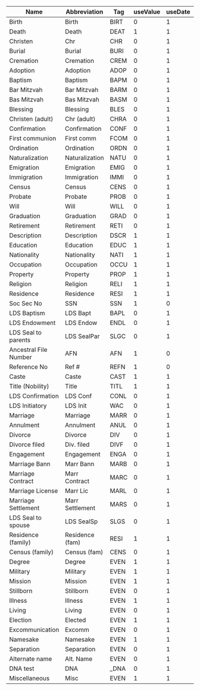 | Name|  Abbreviation|  Tag|  useValue|  useDate|  usePlace || ---|  ---|  ---|  ----|  ---|  --- |Birth| Birth| BIRT| 0| 1| 1Death| Death| DEAT| 1| 1| 1Christen| Chr| CHR| 0| 1| 1Burial| Burial| BURI| 0| 1| 1Cremation| Cremation| CREM| 0| 1| 1Adoption| Adoption| ADOP| 0| 1| 1Baptism| Baptism| BAPM| 0| 1| 1Bar Mitzvah| Bar Mitzvah| BARM| 0| 1| 1Bas Mitzvah| Bas Mitzvah| BASM| 0| 1| 1Blessing| Blessing| BLES| 0| 1| 1Christen (adult)| Chr (adult)| CHRA| 0| 1| 1Confirmation| Confirmation| CONF| 0| 1| 1First communion| First comm| FCOM| 0| 1| 1Ordination| Ordination| ORDN| 0| 1| 1Naturalization| Naturalization| NATU| 0| 1| 1Emigration| Emigration| EMIG| 0| 1| 1Immigration| Immigration| IMMI| 0| 1| 1Census| Census| CENS| 0| 1| 1Probate| Probate| PROB| 0| 1| 1Will| Will| WILL| 0| 1| 1Graduation| Graduation| GRAD| 0| 1| 1Retirement| Retirement| RETI| 0| 1| 1Description| Description| DSCR| 1| 1| 1Education| Education| EDUC| 1| 1| 1Nationality| Nationality| NATI| 1| 1| 1Occupation| Occupation| OCCU| 1| 1| 1Property| Property| PROP| 1| 1| 1Religion| Religion| RELI| 1| 1| 1Residence| Residence| RESI| 1| 1| 1Soc Sec No| SSN| SSN| 1| 0| 0LDS Baptism| LDS Bapt| BAPL| 0| 1| 1LDS Endowment| LDS Endow| ENDL| 0| 1| 1LDS Seal to parents| LDS SealPar| SLGC| 0| 1| 1Ancestral File Number| AFN| AFN| 1| 0| 0Reference No| Ref #| REFN| 1| 0| 0Caste| Caste| CAST| 1| 1| 1Title (Nobility)| Title| TITL| 1| 1| 1LDS Confirmation| LDS Conf| CONL| 0| 1| 1LDS Initiatory| LDS Init| WAC| 0| 1| 1Marriage| Marriage| MARR| 0| 1| 1Annulment| Annulment| ANUL| 0| 1| 1Divorce| Divorce| DIV| 0| 1| 1Divorce filed| Div. filed| DIVF| 0| 1| 1Engagement| Engagement| ENGA| 0| 1| 1Marriage Bann| Marr Bann| MARB| 0| 1| 1Marriage Contract| Marr Contract| MARC| 0| 1| 1Marriage License| Marr Lic| MARL| 0| 1| 1Marriage Settlement| Marr Settlement| MARS| 0| 1| 1LDS Seal to spouse| LDS SealSp| SLGS| 0| 1| 1Residence (family)| Residence (fam)| RESI| 1| 1| 1Census (family)| Census (fam)| CENS| 0| 1| 1Degree| Degree| EVEN| 1| 1| 1Military| Military| EVEN| 1| 1| 1Mission| Mission| EVEN| 1| 1| 1Stillborn| Stillborn| EVEN| 0| 1| 1Illness| Illness| EVEN| 1| 1| 1Living| Living| EVEN| 0| 1| 1Election| Elected| EVEN| 1| 1| 1Excommunication| Excomm| EVEN| 0| 1| 1Namesake| Namesake| EVEN| 1| 1| 1Separation| Separation| EVEN| 0| 1| 1Alternate name| Alt. Name| EVEN| 0| 1| 0DNA test| DNA| _DNA| 0| 1| 0Miscellaneous| Misc| EVEN| 1| 1| 1 |